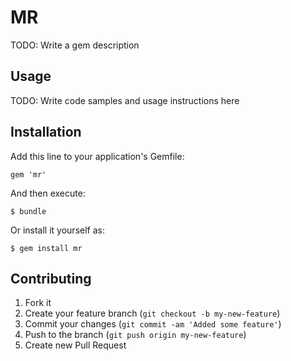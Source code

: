 # MR

TODO: Write a gem description

## Usage

TODO: Write code samples and usage instructions here

## Installation

Add this line to your application's Gemfile:

    gem 'mr'

And then execute:

    $ bundle

Or install it yourself as:

    $ gem install mr

## Contributing

1. Fork it
2. Create your feature branch (`git checkout -b my-new-feature`)
3. Commit your changes (`git commit -am 'Added some feature'`)
4. Push to the branch (`git push origin my-new-feature`)
5. Create new Pull Request
